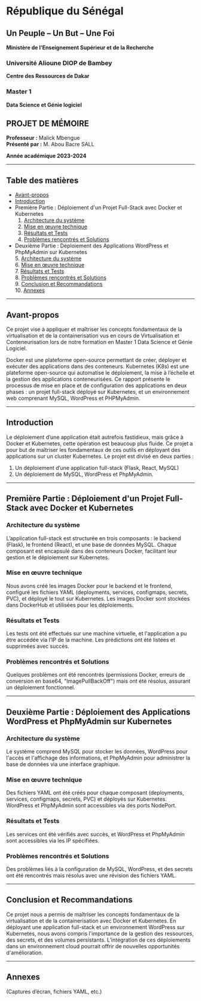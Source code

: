 
# République du Sénégal

## Un Peuple – Un But – Une Foi

**Ministère de l’Enseignement Supérieur et de la Recherche**

### Université Alioune DIOP de Bambey  
**Centre des Ressources de Dakar**

### Master 1  
**Data Science et Génie logiciel**

## PROJET DE MÉMOIRE

**Professeur :** Malick Mbengue  
**Présenté par :** M. Abou Bacre SALL

**Année académique 2023-2024**

---

## Table des matières

- [Avant-propos](#avant-propos)  
- [Introduction](#introduction)  
- Première Partie : Déploiement d'un Projet Full-Stack avec Docker et Kubernetes  
  1. [Architecture du système](#architecture-du-système)  
  2. [Mise en œuvre technique](#mise-en-œuvre-technique)  
  3. [Résultats et Tests](#résultats-et-tests)  
  4. [Problèmes rencontrés et Solutions](#problèmes-rencontrés-et-solutions)  
- Deuxième Partie : Déploiement des Applications WordPress et PhpMyAdmin sur Kubernetes  
  5. [Architecture du système](#architecture-du-système)  
  6. [Mise en œuvre technique](#mise-en-œuvre-technique-1)  
  7. [Résultats et Tests](#résultats-et-tests-1)  
  8. [Problèmes rencontrés et Solutions](#problèmes-rencontrés-et-solutions-1)  
  9. [Conclusion et Recommandations](#conclusion-et-recommandations)  
  10. [Annexes](#annexes)

---

## Avant-propos

Ce projet vise à appliquer et maîtriser les concepts fondamentaux de la virtualisation et de la containerisation vus en cours de Virtualisation et Conteneurisation lors de notre formation en Master 1 Data Science et Génie Logiciel.

Docker est une plateforme open-source permettant de créer, déployer et exécuter des applications dans des conteneurs. Kubernetes (K8s) est une plateforme open-source qui automatise le déploiement, la mise à l’échelle et la gestion des applications conteneurisées. Ce rapport présente le processus de mise en place et de configuration des applications en deux phases : un projet full-stack déployé sur Kubernetes, et un environnement web comprenant MySQL, WordPress et PHPMyAdmin.

---

## Introduction

Le déploiement d’une application était autrefois fastidieux, mais grâce à Docker et Kubernetes, cette opération est beaucoup plus fluide. Ce projet a pour but de maîtriser les fondamentaux de ces outils en déployant des applications sur un cluster Kubernetes. Le projet est divisé en deux parties :  
1. Un déploiement d’une application full-stack (Flask, React, MySQL)  
2. Un déploiement de MySQL, WordPress et PhpMyAdmin.

---

## Première Partie : Déploiement d'un Projet Full-Stack avec Docker et Kubernetes

### Architecture du système

L’application full-stack est structurée en trois composants : le backend (Flask), le frontend (React), et une base de données MySQL. Chaque composant est encapsulé dans des conteneurs Docker, facilitant leur gestion et le déploiement sur Kubernetes.

### Mise en œuvre technique

Nous avons créé les images Docker pour le backend et le frontend, configuré les fichiers YAML (deployments, services, configmaps, secrets, PVC), et déployé le tout sur Kubernetes. Les images Docker sont stockées dans DockerHub et utilisées pour les déploiements.

### Résultats et Tests

Les tests ont été effectués sur une machine virtuelle, et l'application a pu être accédée via l’IP de la machine. Les prédictions ont été listées et supprimées avec succès.

### Problèmes rencontrés et Solutions

Quelques problèmes ont été rencontrés (permissions Docker, erreurs de conversion en base64, "ImagePullBackOff") mais ont été résolus, assurant un déploiement fonctionnel.

---

## Deuxième Partie : Déploiement des Applications WordPress et PhpMyAdmin sur Kubernetes

### Architecture du système

Le système comprend MySQL pour stocker les données, WordPress pour l'accès et l'affichage des informations, et PhpMyAdmin pour administrer la base de données via une interface graphique.

### Mise en œuvre technique

Des fichiers YAML ont été créés pour chaque composant (deployments, services, configmaps, secrets, PVC) et déployés sur Kubernetes. WordPress et PhpMyAdmin sont accessibles via des ports NodePort.

### Résultats et Tests

Les services ont été vérifiés avec succès, et WordPress et PhpMyAdmin sont accessibles via les IP spécifiées.

### Problèmes rencontrés et Solutions

Des problèmes liés à la configuration de MySQL, WordPress, et des secrets ont été rencontrés mais résolus avec une révision des fichiers YAML.

---

## Conclusion et Recommandations

Ce projet nous a permis de maîtriser les concepts fondamentaux de la virtualisation et de la containerisation avec Docker et Kubernetes. En déployant une application full-stack et un environnement WordPress sur Kubernetes, nous avons compris l'importance de la gestion des ressources, des secrets, et des volumes persistants. L’intégration de ces déploiements dans un environnement cloud pourrait offrir de nouvelles opportunités d'amélioration.

--- 

## Annexes

(Captures d’écran, fichiers YAML, etc.)
